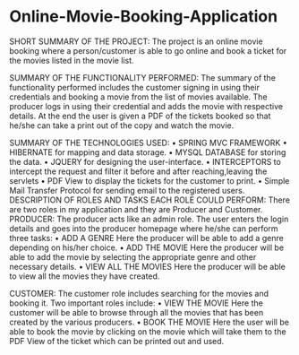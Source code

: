 # Online-Movie-Booking-Application


SHORT SUMMARY OF THE PROJECT:
The project is an online movie booking where a person/customer is able to go online and book a ticket for the movies listed in the movie list.

SUMMARY OF THE FUNCTIONALITY PERFORMED:
The summary of the functionality performed includes the customer signing in using their credentials and booking a movie from the list of movies available. The producer logs in using their credential and adds the movie with respective details. At the end the user is given a PDF of the tickets booked so that he/she can take a print out of the copy and watch the movie.

SUMMARY OF THE TECHNOLOGIES USED:
•	SPRING MVC FRAMEWORK
•	HIBERNATE for mapping and data storage.
•	MYSQL DATABASE for storing the data.
•	JQUERY for designing the user-interface.
•	INTERCEPTORS to intercept the request and filter it before and after reaching,leaving  the servlets
•	PDF View to display the tickets for the customer to print.
•	Simple Mail Transfer Protocol for sending email to the registered users.
DESCRIPTION OF ROLES AND TASKS EACH ROLE COULD PERFORM:
There are two roles in my application and they are Producer and Customer.
PRODUCER:
The producer acts like an admin role. The user enters the login details and goes into the producer homepage where he/she can perform three tasks:
•	ADD A GENRE
Here the producer will be able to add a genre depending on his/her choice.
•	ADD THE MOVIE
Here the producer will be able to add the movie by selecting the appropriate genre and other necessary details. 
•	VIEW ALL THE MOVIES
Here the producer will be able to view all the movies they have created.

CUSTOMER:
The customer role includes searching for the movies and booking it. 
Two important roles include:
•	VIEW THE MOVIE
Here the customer will be able to browse through all the movies that has been created by the various producers.
•	BOOK THE MOVIE
Here the user will be able to book the movie by clicking on the movie which will take them to the PDF View of the ticket which can be printed out and used.

 
